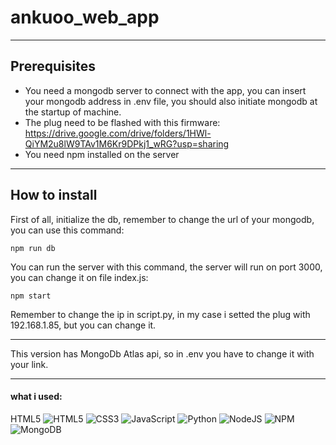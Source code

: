 # ankuoo_web_app

----

## Prerequisites
- You need a mongodb server to connect with the app, you can insert your mongodb address in .env file, you should also initiate mongodb at the startup of machine.
- The plug need to be flashed with this firmware: https://drive.google.com/drive/folders/1HWl-QiYM2u8lW9TAv1M6Kr9DPkj1_wRG?usp=sharing
- You need npm installed on the server

----
## How to install

First of all, initialize the db, remember to change the url of your mongodb, you can use this command:

`npm run db`

You can run the server with this command, the server will run on port 3000, you can change it on file index.js:

`npm start`

Remember to change the ip in script.py, in my case i setted the plug with 192.168.1.85, but you can change it.

----

This version has MongoDb Atlas api, so in .env you have to change it with your link.

----
#### what i used:
HTML5 	![HTML5](https://img.shields.io/badge/html5-%23E34F26.svg?style=for-the-badge&logo=html5&logoColor=white)
![CSS3](https://img.shields.io/badge/css3-%231572B6.svg?style=for-the-badge&logo=css3&logoColor=white)
![JavaScript](https://img.shields.io/badge/javascript-%23323330.svg?style=for-the-badge&logo=javascript&logoColor=%23F7DF1E)
![Python](https://img.shields.io/badge/python-3670A0?style=for-the-badge&logo=python&logoColor=ffdd54)
![NodeJS](https://img.shields.io/badge/node.js-6DA55F?style=for-the-badge&logo=node.js&logoColor=white)
![NPM](https://img.shields.io/badge/NPM-%23000000.svg?style=for-the-badge&logo=npm&logoColor=white)
![MongoDB](https://img.shields.io/badge/MongoDB-%234ea94b.svg?style=for-the-badge&logo=mongodb&logoColor=white)
